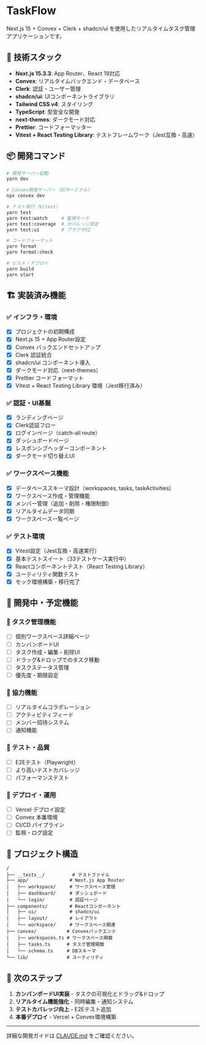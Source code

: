 # TaskFlow

Next.js 15 + Convex + Clerk + shadcn/ui を使用したリアルタイムタスク管理アプリケーションです。

## 🚀 技術スタック

- **Next.js 15.3.3**: App Router、React 19対応
- **Convex**: リアルタイムバックエンド・データベース
- **Clerk**: 認証・ユーザー管理
- **shadcn/ui**: UIコンポーネントライブラリ
- **Tailwind CSS v4**: スタイリング
- **TypeScript**: 型安全な開発
- **next-themes**: ダークモード対応
- **Prettier**: コードフォーマッター
- **Vitest + React Testing Library**: テストフレームワーク（Jest互換・高速）

## 📦 開発コマンド

```bash
# 開発サーバー起動
yarn dev

# Convex開発サーバー（別ターミナル）
npx convex dev

# テスト実行（Vitest）
yarn test
yarn test:watch     # 監視モード
yarn test:coverage  # カバレッジ測定
yarn test:ui        # ブラウザUI

# コードフォーマット
yarn format
yarn format:check

# ビルド・デプロイ
yarn build
yarn start
```

## 🏗️ 実装済み機能

### ✅ インフラ・環境

- [x] プロジェクトの初期構成
- [x] Next.js 15 + App Router設定
- [x] Convex バックエンドセットアップ
- [x] Clerk 認証統合
- [x] shadcn/ui コンポーネント導入
- [x] ダークモード対応（next-themes）
- [x] Prettier コードフォーマット
- [x] Vitest + React Testing Library 環境（Jest移行済み）

### ✅ 認証・UI基盤

- [x] ランディングページ
- [x] Clerk認証フロー
- [x] ログインページ（catch-all route）
- [x] ダッシュボードページ
- [x] レスポンシブヘッダーコンポーネント
- [x] ダークモード切り替えUI

### ✅ ワークスペース機能

- [x] データベーススキーマ設計（workspaces, tasks, taskActivities）
- [x] ワークスペース作成・管理機能
- [x] メンバー管理（追加・削除・権限制御）
- [x] リアルタイムデータ同期
- [x] ワークスペース一覧ページ

### ✅ テスト環境

- [x] Vitest設定（Jest互換・高速実行）
- [x] 基本テストスイート（33テストケース実行中）
- [x] Reactコンポーネントテスト（React Testing Library）
- [x] ユーティリティ関数テスト
- [x] モック環境構築・移行完了

## 🚧 開発中・予定機能

### 🔄 タスク管理機能

- [ ] 個別ワークスペース詳細ページ
- [ ] カンバンボードUI
- [ ] タスク作成・編集・削除UI
- [ ] ドラッグ&ドロップでのタスク移動
- [ ] タスクステータス管理
- [ ] 優先度・期限設定

### 🔄 協力機能

- [ ] リアルタイムコラボレーション
- [ ] アクティビティフィード
- [ ] メンバー招待システム
- [ ] 通知機能

### 🔄 テスト・品質

- [ ] E2Eテスト（Playwright）
- [ ] より高いテストカバレッジ
- [ ] パフォーマンステスト

### 🔄 デプロイ・運用

- [ ] Vercel デプロイ設定
- [ ] Convex 本番環境
- [ ] CI/CD パイプライン
- [ ] 監視・ログ設定

## 📁 プロジェクト構造

```
/
├── __tests__/          # テストファイル
├── app/               # Next.js App Router
│   ├── workspace/     # ワークスペース管理
│   ├── dashboard/     # ダッシュボード
│   └── login/         # 認証ページ
├── components/        # Reactコンポーネント
│   ├── ui/            # shadcn/ui
│   ├── layout/        # レイアウト
│   └── workspace/     # ワークスペース関連
├── convex/           # Convexバックエンド
│   ├── workspaces.ts # ワークスペース関数
│   ├── tasks.ts      # タスク管理関数
│   └── schema.ts     # DBスキーマ
└── lib/              # ユーティリティ
```

## 🎯 次のステップ

1. **カンバンボードUI実装** - タスクの可視化とドラッグ&ドロップ
2. **リアルタイム機能強化** - 同時編集・通知システム
3. **テストカバレッジ向上** - E2Eテスト追加
4. **本番デプロイ** - Vercel + Convex環境構築

---

詳細な開発ガイドは [CLAUDE.md](./CLAUDE.md) をご確認ください。
